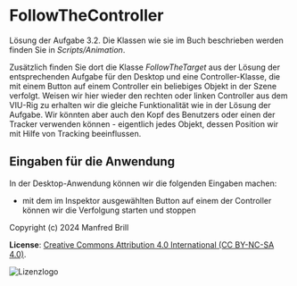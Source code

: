 # FollowTheController

Lösung der Aufgabe 3.2. Die Klassen wie sie im Buch beschrieben werden
finden Sie in *Scripts/Animation*.

Zusätzlich finden Sie dort die Klasse *FollowTheTarget* aus der
Lösung der entsprechenden Aufgabe für den Desktop und eine Controller-Klasse,
die mit einem Button auf einem Controller ein beliebiges Objekt in der Szene
verfolgt. Weisen wir hier wieder den rechten oder linken Controller aus dem VIU-Rig
zu erhalten wir die gleiche Funktionalität wie in der Lösung der Aufgabe.
Wir könnten aber auch den Kopf des Benutzers oder einen der Tracker verwenden können -
eigentlich jedes Objekt, dessen Position wir mit Hilfe von Tracking beeinflussen. 

## Eingaben für die Anwendung
In der Desktop-Anwendung können wir die folgenden Eingaben machen:

- mit dem im Inspektor ausgewählten Button auf einem der Controller können wir die
Verfolgung starten und stoppen


Copyright (c) 2024 Manfred Brill

**License**: [Creative Commons Attribution 4.0 International (CC BY-NC-SA 4.0)](https://creativecommons.org/licenses/by-nc-sa/4.0/).  

![Lizenzlogo](https://licensebuttons.net/l/by-nc-sa/3.0/de/88x31.png)
